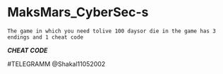 # MaksMars_CyberSec-s
```
The game in which you need tolive 100 daysor die in the game has 3 endings and 1 cheat code
```
***CHEAT CODE***


#TELEGRAMM @Shakal11052002
